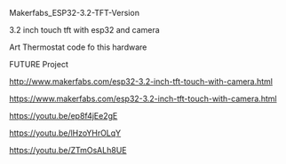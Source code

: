 
Makerfabs_ESP32-3.2-TFT-Version

3.2 inch touch tft with esp32 and camera

Art Thermostat code fo this hardware


FUTURE Project

http://www.makerfabs.com/esp32-3.2-inch-tft-touch-with-camera.html

https://www.makerfabs.com/esp32-3.2-inch-tft-touch-with-camera.html

https://youtu.be/ep8f4jEe2gE

https://youtu.be/lHzoYHrOLqY

https://youtu.be/ZTmOsALh8UE
